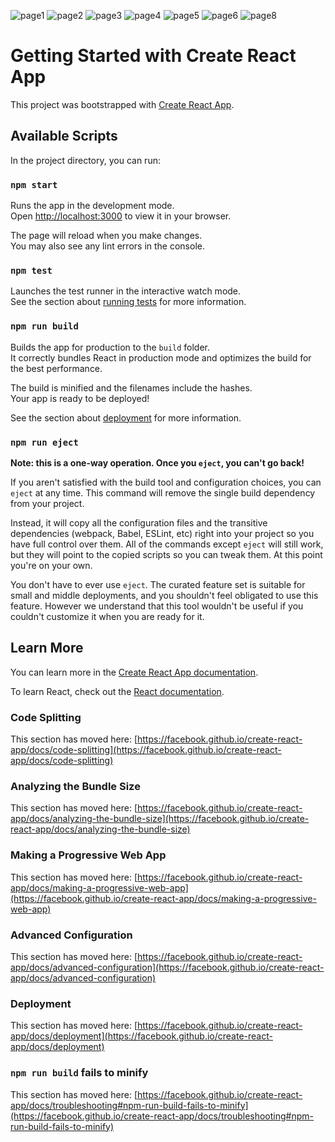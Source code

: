 ![page1](https://github.com/Shiva-Hiremath786/EmployeeManagement/assets/58485568/9b220d51-f6b5-428e-b19e-b0733c261f65)
![page2](https://github.com/Shiva-Hiremath786/EmployeeManagement/assets/58485568/2e43cd52-2376-4d4a-be3b-49f6b2461188)
![page3](https://github.com/Shiva-Hiremath786/EmployeeManagement/assets/58485568/68db60e5-9e77-44c0-a255-526e71e756ea)
![page4](https://github.com/Shiva-Hiremath786/EmployeeManagement/assets/58485568/5f7b0878-59d2-4c55-9531-4bb199ee9319)
![page5](https://github.com/Shiva-Hiremath786/EmployeeManagement/assets/58485568/b9901ea7-d93e-4b1c-8aa5-ba6574703289)
![page6](https://github.com/Shiva-Hiremath786/EmployeeManagement/assets/58485568/9afd8c57-31d1-4792-bf80-29f5c0707212)
![page8](https://github.com/Shiva-Hiremath786/EmployeeManagement/assets/58485568/fe25c48d-31fe-4651-b284-bd8b12a0c0e8)







# Getting Started with Create React App

This project was bootstrapped with [Create React App](https://github.com/facebook/create-react-app).

## Available Scripts

In the project directory, you can run:

### `npm start`

Runs the app in the development mode.\
Open [http://localhost:3000](http://localhost:3000) to view it in your browser.

The page will reload when you make changes.\
You may also see any lint errors in the console.

### `npm test`

Launches the test runner in the interactive watch mode.\
See the section about [running tests](https://facebook.github.io/create-react-app/docs/running-tests) for more information.

### `npm run build`

Builds the app for production to the `build` folder.\
It correctly bundles React in production mode and optimizes the build for the best performance.

The build is minified and the filenames include the hashes.\
Your app is ready to be deployed!

See the section about [deployment](https://facebook.github.io/create-react-app/docs/deployment) for more information.

### `npm run eject`

**Note: this is a one-way operation. Once you `eject`, you can't go back!**

If you aren't satisfied with the build tool and configuration choices, you can `eject` at any time. This command will remove the single build dependency from your project.

Instead, it will copy all the configuration files and the transitive dependencies (webpack, Babel, ESLint, etc) right into your project so you have full control over them. All of the commands except `eject` will still work, but they will point to the copied scripts so you can tweak them. At this point you're on your own.

You don't have to ever use `eject`. The curated feature set is suitable for small and middle deployments, and you shouldn't feel obligated to use this feature. However we understand that this tool wouldn't be useful if you couldn't customize it when you are ready for it.

## Learn More

You can learn more in the [Create React App documentation](https://facebook.github.io/create-react-app/docs/getting-started).

To learn React, check out the [React documentation](https://reactjs.org/).

### Code Splitting

This section has moved here: [https://facebook.github.io/create-react-app/docs/code-splitting](https://facebook.github.io/create-react-app/docs/code-splitting)

### Analyzing the Bundle Size

This section has moved here: [https://facebook.github.io/create-react-app/docs/analyzing-the-bundle-size](https://facebook.github.io/create-react-app/docs/analyzing-the-bundle-size)

### Making a Progressive Web App

This section has moved here: [https://facebook.github.io/create-react-app/docs/making-a-progressive-web-app](https://facebook.github.io/create-react-app/docs/making-a-progressive-web-app)

### Advanced Configuration

This section has moved here: [https://facebook.github.io/create-react-app/docs/advanced-configuration](https://facebook.github.io/create-react-app/docs/advanced-configuration)

### Deployment

This section has moved here: [https://facebook.github.io/create-react-app/docs/deployment](https://facebook.github.io/create-react-app/docs/deployment)

### `npm run build` fails to minify

This section has moved here: [https://facebook.github.io/create-react-app/docs/troubleshooting#npm-run-build-fails-to-minify](https://facebook.github.io/create-react-app/docs/troubleshooting#npm-run-build-fails-to-minify)
